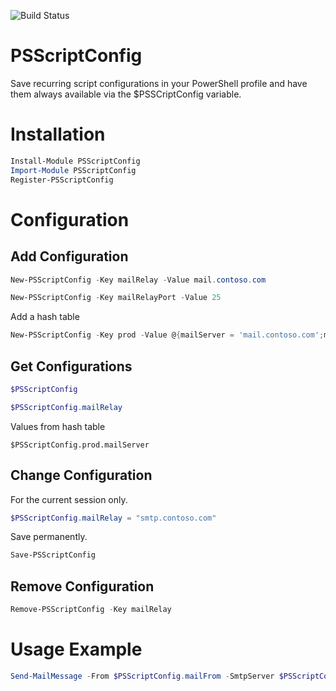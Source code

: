 ![Build Status](https://github.com/abodePS/PSScriptConfig/workflows/PublishToPSGallery/badge.svg)

# PSScriptConfig

Save recurring script configurations in your PowerShell profile and have them always available via the $PSSCriptConfig variable.

# Installation

```powershell
Install-Module PSScriptConfig
Import-Module PSScriptConfig
Register-PSScriptConfig
```

# Configuration 
## Add Configuration

```powershell
New-PSScriptConfig -Key mailRelay -Value mail.contoso.com
```

```powershell
New-PSScriptConfig -Key mailRelayPort -Value 25
```
Add a hash table
```powershell
New-PSScriptConfig -Key prod -Value @{mailServer = 'mail.contoso.com';mailServerPort = 25}
```

## Get Configurations
```powershell
$PSScriptConfig
```

```powershell
$PSScriptConfig.mailRelay
```
Values from hash table
```
$PSScriptConfig.prod.mailServer
```

## Change Configuration
For the current session only.
```powershell
$PSScriptConfig.mailRelay = "smtp.contoso.com"
```
Save permanently.
```powershell
Save-PSScriptConfig
```

## Remove Configuration

```powershell
Remove-PSScriptConfig -Key mailRelay
```

# Usage Example

```powershell
Send-MailMessage -From $PSScriptConfig.mailFrom -SmtpServer $PSScriptConfig.mailRelay -Port $PSScriptConfig.mailRelayPort -To me@contoso.com -Subject test
```